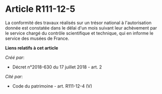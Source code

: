 # Article R111-12-5

La conformité des travaux réalisés sur un trésor national à l'autorisation donnée est constatée dans le délai d'un mois
suivant leur achèvement par le service chargé du contrôle scientifique et technique, qui en informe le service des musées de
France.

**Liens relatifs à cet article**

_Créé par_:

  - Décret n°2018-630 du 17 juillet 2018 - art. 2

_Cité par_:

  - Code du patrimoine - art. R111-12-4 (V)
